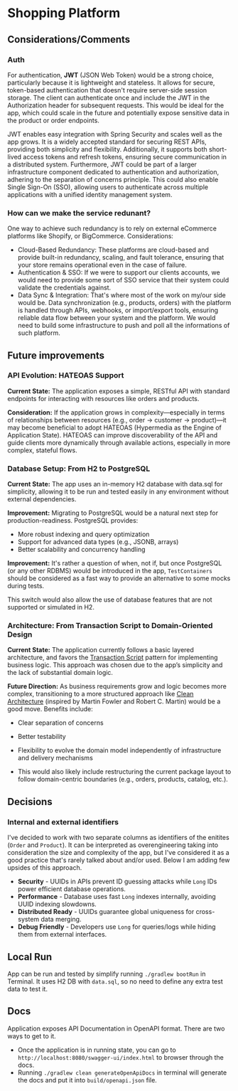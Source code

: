# Shopping Platform
## Considerations/Comments
### Auth
For authentication, **JWT** (JSON Web Token) would be a strong choice, particularly because it is lightweight and stateless. It allows for secure, token-based authentication that doesn't require server-side session storage. The client can authenticate once and include the JWT in the Authorization header for subsequent requests. This would be ideal for the app, which could scale in the future and potentially expose sensitive data in the product or order endpoints.

JWT enables easy integration with Spring Security and scales well as the app grows. It is a widely accepted standard for securing REST APIs, providing both simplicity and flexibility. Additionally, it supports both short-lived access tokens and refresh tokens, ensuring secure communication in a distributed system. Furthermore, JWT could be part of a larger infrastructure component dedicated to authentication and authorization, adhering to the separation of concerns principle. This could also enable Single Sign-On (SSO), allowing users to authenticate across multiple applications with a unified identity management system.

### How can we make the service redunant?
One way to achieve such redundancy is to rely on external eCommerce platforms like Shopify, or BigCommerce. Considerations:
- Cloud-Based Redundancy: These platforms are cloud-based and provide built-in redundancy, scaling, and fault tolerance, ensuring that your store remains operational even in the case of failure.
- Authentication & SSO: If we were to support our clients accounts, we would need to provide some sort of SSO service that their system could validate the credentials against.
- Data Sync & Integration: That's where most of the work on my/our side would be. Data synchronization (e.g., products, orders) with the platform is handled through APIs, webhooks, or import/export tools, ensuring reliable data flow between your system and the platform.
We would need to build some infrastructure to push and poll all the informations of such platform.

## Future improvements
### API Evolution: HATEOAS Support
**Current State:** The application exposes a simple, RESTful API with standard endpoints for interacting with resources like orders and products.

**Consideration:** If the application grows in complexity—especially in terms of relationships between resources (e.g., order → customer → product)—it may become beneficial to adopt HATEOAS (Hypermedia as the Engine of Application State). HATEOAS can improve discoverability of the API and guide clients more dynamically through available actions, especially in more complex, stateful flows.

### Database Setup: From H2 to PostgreSQL
**Current State:** The app uses an in-memory H2 database with data.sql for simplicity, allowing it to be run and tested easily in any environment without external dependencies.

**Improvement:**  Migrating to PostgreSQL would be a natural next step for production-readiness. PostgreSQL provides:
- More robust indexing and query optimization
- Support for advanced data types (e.g., JSONB, arrays)
- Better scalability and concurrency handling

**Improvement:** It's rather a question of when, not if, but once PostgreSQL (or any other RDBMS) would be introduced in the app, `TestContainers` should be considered as a fast way to provide an alternative to some mocks during tests. 

This switch would also allow the use of database features that are not supported or simulated in H2.
### Architecture: From Transaction Script to Domain-Oriented Design
**Current State:** The application currently follows a basic layered architecture, and favors the [Transaction Script](https://martinfowler.com/eaaCatalog/transactionScript.html) pattern for implementing business logic. This approach was chosen due to the app’s simplicity and the lack of substantial domain logic.

**Future Direction:**
As business requirements grow and logic becomes more complex, transitioning to a more structured approach like [Clean Architecture](https://blog.cleancoder.com/uncle-bob/2012/08/13/the-clean-architecture.html) (inspired by Martin Fowler and Robert C. Martin) would be a good move. Benefits include:
- Clear separation of concerns
- Better testability
- Flexibility to evolve the domain model independently of infrastructure and delivery mechanisms

- This would also likely include restructuring the current package layout to follow domain-centric boundaries (e.g., orders, products, catalog, etc.).
## Decisions
### Internal and external identifiers
I've decided to work with two separate columns as identifiers of the enitites (`Order` and `Product`). It can be interpreted as overengineering taking into consideration the size and complexity of the app, but I've considered it as a good practice that's rarely talked about and/or used. Below I am adding few upsides of this approach.
- **Security** - UUIDs in APIs prevent ID guessing attacks while `Long` IDs power efficient database operations.
- **Performance** - Database uses fast `Long` indexes internally, avoiding UUID indexing slowdowns.
- **Distributed Ready** - UUIDs guarantee global uniqueness for cross-system data merging.
- **Debug Friendly** - Developers use `Long` for queries/logs while hiding them from external interfaces.
## Local Run
App can be run and tested by simplify running `./gradlew bootRun` in Terminal. It uses H2 DB with `data.sql`, so no need to define any extra test data to test it.
## Docs
Application exposes API Documentation in OpenAPI format. There are two ways to get to it.
- Once the application is in running state, you can go to `http://localhost:8080/swagger-ui/index.html` to browser through the docs.
- Running `./gradlew clean generateOpenApiDocs` in terminal will generate the docs and put it into `build/openapi.json` file.
